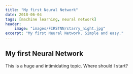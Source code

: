 ```yaml
---
title: "My first Neural Network"
date: 2018-06-04
tags: [machine learning, neural network]
header:
    image: "images/FIRSTNN/starry_night.jpg"
excerpt: "My first Neural Network. Simple and easy."
---
```



## My first Neural Network

This is a huge and intimidating topic. Where should I start?
